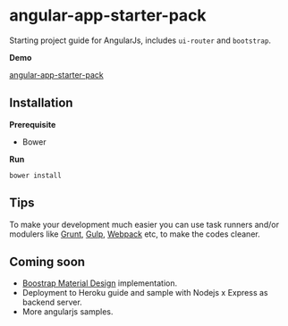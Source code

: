 # angular-app-starter-pack

Starting project guide for AngularJs, includes `ui-router` and `bootstrap`.

**Demo**

[angular-app-starter-pack](http://angular-app-starter-pack.herokuapp.com/)

## Installation

**Prerequisite**
- Bower

**Run**

`bower install`

## Tips

To make your development much easier you can use task runners and/or modulers like [Grunt](http://gruntjs.com/), [Gulp](http://gulpjs.com/), [Webpack](https://webpack.github.io/) etc, to make the codes cleaner. 

## Coming soon

- [Boostrap Material Design](http://fezvrasta.github.io/bootstrap-material-design/) implementation.
- Deployment to Heroku guide and sample with Nodejs x Express as backend server.
- More angularjs samples.